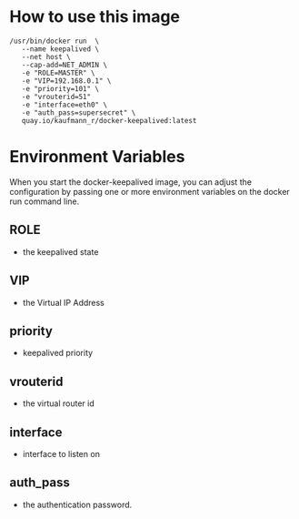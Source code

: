 **How to use this image**
===============


    /usr/bin/docker run  \
       --name keepalived \
       --net host \
       --cap-add=NET_ADMIN \
       -e "ROLE=MASTER" \
       -e "VIP=192.168.0.1" \
       -e "priority=101" \
       -e "vrouterid=51"
       -e "interface=eth0" \
       -e "auth_pass=supersecret" \
       quay.io/kaufmann_r/docker-keepalived:latest




**Environment Variables**
===============
When you start the docker-keepalived image, you can adjust the configuration by passing one or more environment variables on the docker run command line.

## ROLE
* the keepalived state

## VIP
* the Virtual IP Address

## priority
* keepalived priority

## vrouterid
* the virtual router id

## interface
* interface to listen on

## auth_pass
* the authentication password.

